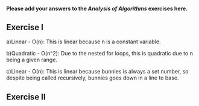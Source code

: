#### Please add your answers to the ***Analysis of  Algorithms*** exercises here.

## Exercise I

a)Linear - O(n): 
This is linear because n is a constant variable.


b)Quadratic - O(n^2):
Due to the nested for loops, this is quadratic due to n being a given range.


c)Linear - O(n):
This is linear because bunnies is always a set number, so despite being called recursively, bunnies goes down in a line to base.

## Exercise II


